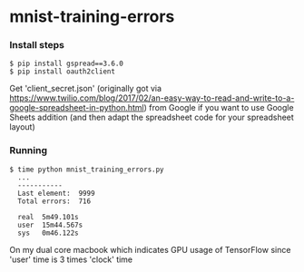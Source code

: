 # mnist-training-errors

### Install steps
```
$ pip install gspread==3.6.0
$ pip install oauth2client
```

Get 'client_secret.json' (originally got via https://www.twilio.com/blog/2017/02/an-easy-way-to-read-and-write-to-a-google-spreadsheet-in-python.html) from Google if you want to use Google Sheets addition (and then adapt the spreadsheet code for your spreadsheet layout)

### Running
```
$ time python mnist_training_errors.py
  ...
  -----------
  Last element:  9999
  Total errors:  716

  real	5m49.101s
  user	15m44.567s
  sys	0m46.122s
```
On my dual core macbook which indicates GPU usage of TensorFlow since 'user' time is 3 times 'clock' time
